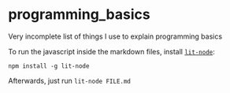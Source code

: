 # programming_basics
Very incomplete list of things I use to explain programming basics


To run the javascript inside the markdown files, install [`lit-node`](https://github.com/Rich-Harris/lit-node):

    npm install -g lit-node

Afterwards, just run `lit-node FILE.md`